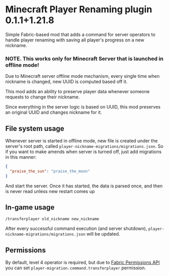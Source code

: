 # Minecraft Player Renaming plugin 0.1.1+1.21.8
Simple Fabric-based mod that adds a command for server operators to handle player renaming with saving all player's progress on a new nickname.

### NOTE. This works only for Minecraft Server that is launched in offline mode!

Due to Minecraft server offline mode mechanism, every single time when nickname is changed, new UUID is computed based off it.

This mod adds an ability to preserve player data whenever someone requests to change their nickname.

Since everything in the server logic is based on UUID, this mod preserves an original UUID and changes nickname for it. 

## File system usage
Whenever server is started in offline mode, new file is created under the server's root path, called `player-nickname-migrations/migrations.json`. So if you want to make amends when server is turned off, just add migrations in this manner:

```json
{
  "praise_the_sun": "praise_the_moon"
}
```
And start the server. Once it has started, the data is parsed once, and then is never read unless new restart comes up 
## In-game usage
`/transferplayer old_nickname new_nickname`

After every successful command execution (and server shutdown), `player-nickname-migrations/migrations.json` will be updated.

## Permissions
By default, level 4 operator is required, but due to [Fabric Permissions API](https://github.com/lucko/fabric-permissions-api) you can set `player-migration.command.transferplayer` permission.